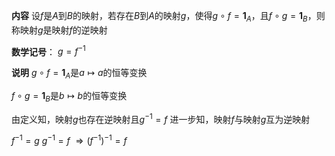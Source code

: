 **内容**
设$f$是$A$到$B$的映射，若存在$B$到$A$的映射$g$，使得$g\circ f=\mathbf1_A，$且$f\circ g=\mathbf1_B$，则称映射$g$是映射$f$的逆映射

**数学记号**：
$g=f^{-1}$

**说明**
$g\circ f=\mathbf1_A$是$a\mapsto a$的恒等变换

$f\circ g=\mathbf1_B$是$b\mapsto b$的恒等变换

由定义知，映射$g$也存在逆映射且$g^{-1}=f$
进一步知，映射$f$与映射$g$互为逆映射

$f^{-1}=g$
$g^{-1}=f$
$\Rightarrow(f^{-1})^{-1}=f$
